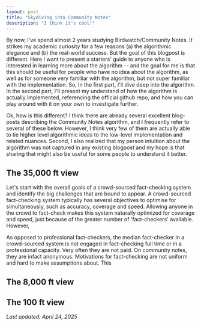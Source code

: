 ```yaml
---
layout: post
title: "Skydiving into Community Notes"
description: "I think it's cool!"
---
```


By now, I've spend almost 2 years studying Birdwatch/Community Notes. It strikes my academic curiosity for a few reasons (a) the algorithmic elegance and (b) the real-world success. But the goal of this blogpost is different. Here I want to present a starters' guide to anyone who is interested in learning more about the algorithm -- and the goal for me is that this should be useful for people who have no idea about the algorithm, as well as for someone very familiar with the algorithm, but not super familiar with the implementation. So, in the first part, I'll dive deep into the algorithm. In the second part, I'll present my understand of how the algorithm is actually implemented, referencing the official github repo, and how you can play around with it on your own to investigate further. 

Ok, how is this different? I think there are already several excellent blog-posts describing the Community Notes algorithm, and I frequently refer to several of these below. However, I think very few of them are actually able to tie higher level algorithmic ideas to the low-level implementation and related nuances. Second, I also realized that my person intuition about the algorithm was not captured in any existing blogpost and my hope is that sharing that might also be useful for some people to understand it better.

## The 35,000 ft view

Let's start with the overall goals of a crowd-sourced fact-checking system and identify the big challenges that are bound to appear. A crowd-sourced fact-checking system typically has several objectives to optimise for simultaneously, such as accuracy, coverage and speed. Allowing anyone in the crowd to fact-check makes this system naturally optimized for coverage and speed, just because of the greater number of 'fact-checkers' available. However,   

As opposed to professional fact-checkers, the median fact-checker in a crowd-sourced system is not engaged in fact-checking full time or in a professional capacity. Very often they are not paid. On community notes, they are infact anonymous. Motivations for fact-checking are not uniform and hard to make assumptions about. This 

## The 8,000 ft view

## The 100 ft view


_Last updated: April 24, 2025_ 